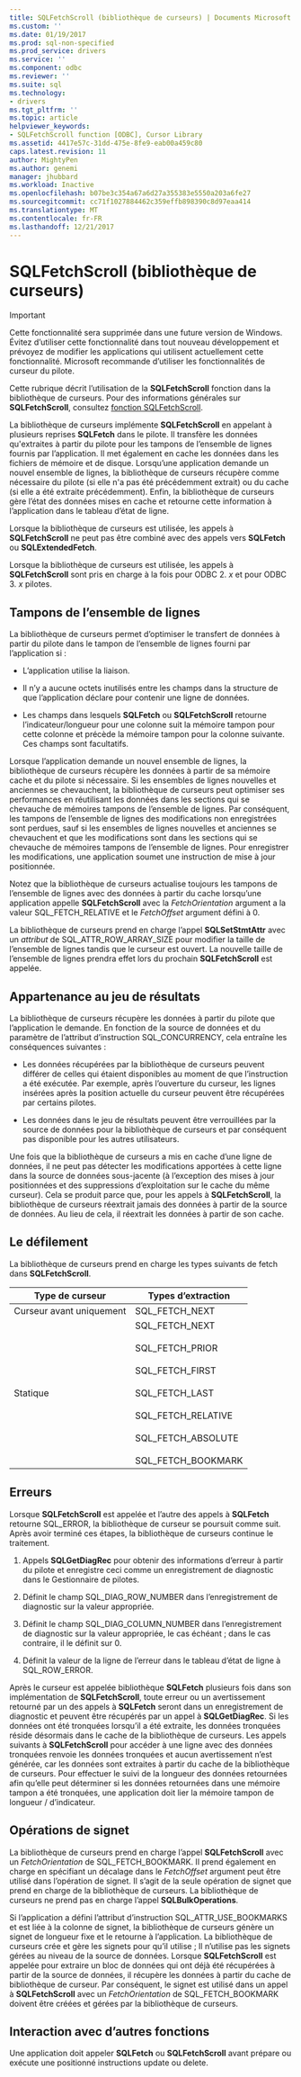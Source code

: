 ```yaml
---
title: SQLFetchScroll (bibliothèque de curseurs) | Documents Microsoft
ms.custom: ''
ms.date: 01/19/2017
ms.prod: sql-non-specified
ms.prod_service: drivers
ms.service: ''
ms.component: odbc
ms.reviewer: ''
ms.suite: sql
ms.technology:
- drivers
ms.tgt_pltfrm: ''
ms.topic: article
helpviewer_keywords:
- SQLFetchScroll function [ODBC], Cursor Library
ms.assetid: 4417e57c-31dd-475e-8fe9-eab00a459c80
caps.latest.revision: 11
author: MightyPen
ms.author: genemi
manager: jhubbard
ms.workload: Inactive
ms.openlocfilehash: b07be3c354a67a6d27a355383e5550a203a6fe27
ms.sourcegitcommit: cc71f1027884462c359effb898390c8d97eaa414
ms.translationtype: MT
ms.contentlocale: fr-FR
ms.lasthandoff: 12/21/2017
---
```

# <a name="sqlfetchscroll-cursor-library"></a>SQLFetchScroll (bibliothèque de curseurs)
> [!IMPORTANT]  
>  Cette fonctionnalité sera supprimée dans une future version de Windows. Évitez d’utiliser cette fonctionnalité dans tout nouveau développement et prévoyez de modifier les applications qui utilisent actuellement cette fonctionnalité. Microsoft recommande d’utiliser les fonctionnalités de curseur du pilote.  
  
 Cette rubrique décrit l’utilisation de la **SQLFetchScroll** fonction dans la bibliothèque de curseurs. Pour des informations générales sur **SQLFetchScroll**, consultez [fonction SQLFetchScroll](../../../odbc/reference/syntax/sqlfetchscroll-function.md).  
  
 La bibliothèque de curseurs implémente **SQLFetchScroll** en appelant à plusieurs reprises **SQLFetch** dans le pilote. Il transfère les données qu'extraites à partir du pilote pour les tampons de l’ensemble de lignes fournis par l’application. Il met également en cache les données dans les fichiers de mémoire et de disque. Lorsqu’une application demande un nouvel ensemble de lignes, la bibliothèque de curseurs récupère comme nécessaire du pilote (si elle n'a pas été précédemment extrait) ou du cache (si elle a été extraite précédemment). Enfin, la bibliothèque de curseurs gère l’état des données mises en cache et retourne cette information à l’application dans le tableau d’état de ligne.  
  
 Lorsque la bibliothèque de curseurs est utilisée, les appels à **SQLFetchScroll** ne peut pas être combiné avec des appels vers **SQLFetch** ou **SQLExtendedFetch**.  
  
 Lorsque la bibliothèque de curseurs est utilisée, les appels à **SQLFetchScroll** sont pris en charge à la fois pour ODBC 2. *x* et pour ODBC 3. *x* pilotes.  
  
## <a name="rowset-buffers"></a>Tampons de l’ensemble de lignes  
 La bibliothèque de curseurs permet d’optimiser le transfert de données à partir du pilote dans le tampon de l’ensemble de lignes fourni par l’application si :  
  
-   L’application utilise la liaison.  
  
-   Il n’y a aucune octets inutilisés entre les champs dans la structure de que l’application déclare pour contenir une ligne de données.  
  
-   Les champs dans lesquels **SQLFetch** ou **SQLFetchScroll** retourne l’indicateur/longueur pour une colonne suit la mémoire tampon pour cette colonne et précède la mémoire tampon pour la colonne suivante. Ces champs sont facultatifs.  
  
 Lorsque l’application demande un nouvel ensemble de lignes, la bibliothèque de curseurs récupère les données à partir de sa mémoire cache et du pilote si nécessaire. Si les ensembles de lignes nouvelles et anciennes se chevauchent, la bibliothèque de curseurs peut optimiser ses performances en réutilisant les données dans les sections qui se chevauche de mémoires tampons de l’ensemble de lignes. Par conséquent, les tampons de l’ensemble de lignes des modifications non enregistrées sont perdues, sauf si les ensembles de lignes nouvelles et anciennes se chevauchent et que les modifications sont dans les sections qui se chevauche de mémoires tampons de l’ensemble de lignes. Pour enregistrer les modifications, une application soumet une instruction de mise à jour positionnée.  
  
 Notez que la bibliothèque de curseurs actualise toujours les tampons de l’ensemble de lignes avec des données à partir du cache lorsqu’une application appelle **SQLFetchScroll** avec la *FetchOrientation* argument a la valeur SQL_FETCH_RELATIVE et le *FetchOffset* argument défini à 0.  
  
 La bibliothèque de curseurs prend en charge l’appel **SQLSetStmtAttr** avec un *attribut* de SQL_ATTR_ROW_ARRAY_SIZE pour modifier la taille de l’ensemble de lignes tandis que le curseur est ouvert. La nouvelle taille de l’ensemble de lignes prendra effet lors du prochain **SQLFetchScroll** est appelée.  
  
## <a name="result-set-membership"></a>Appartenance au jeu de résultats  
 La bibliothèque de curseurs récupère les données à partir du pilote que l’application le demande. En fonction de la source de données et du paramètre de l’attribut d’instruction SQL_CONCURRENCY, cela entraîne les conséquences suivantes :  
  
-   Les données récupérées par la bibliothèque de curseurs peuvent différer de celles qui étaient disponibles au moment de que l’instruction a été exécutée. Par exemple, après l’ouverture du curseur, les lignes insérées après la position actuelle du curseur peuvent être récupérées par certains pilotes.  
  
-   Les données dans le jeu de résultats peuvent être verrouillées par la source de données pour la bibliothèque de curseurs et par conséquent pas disponible pour les autres utilisateurs.  
  
 Une fois que la bibliothèque de curseurs a mis en cache d’une ligne de données, il ne peut pas détecter les modifications apportées à cette ligne dans la source de données sous-jacente (à l’exception des mises à jour positionnées et des suppressions d’exploitation sur le cache du même curseur). Cela se produit parce que, pour les appels à **SQLFetchScroll**, la bibliothèque de curseurs réextrait jamais des données à partir de la source de données. Au lieu de cela, il réextrait les données à partir de son cache.  
  
## <a name="scrolling"></a>Le défilement  
 La bibliothèque de curseurs prend en charge les types suivants de fetch dans **SQLFetchScroll**.  
  
|Type de curseur|Types d’extraction|  
|-----------------|-----------------|  
|Curseur avant uniquement|SQL_FETCH_NEXT|  
|Statique|SQL_FETCH_NEXT<br /><br /> SQL_FETCH_PRIOR<br /><br /> SQL_FETCH_FIRST<br /><br /> SQL_FETCH_LAST<br /><br /> SQL_FETCH_RELATIVE<br /><br /> SQL_FETCH_ABSOLUTE<br /><br /> SQL_FETCH_BOOKMARK|  
  
## <a name="errors"></a>Erreurs  
 Lorsque **SQLFetchScroll** est appelée et l’autre des appels à **SQLFetch** retourne SQL_ERROR, la bibliothèque de curseur se poursuit comme suit. Après avoir terminé ces étapes, la bibliothèque de curseurs continue le traitement.  
  
1.  Appels **SQLGetDiagRec** pour obtenir des informations d’erreur à partir du pilote et enregistre ceci comme un enregistrement de diagnostic dans le Gestionnaire de pilotes.  
  
2.  Définit le champ SQL_DIAG_ROW_NUMBER dans l’enregistrement de diagnostic sur la valeur appropriée.  
  
3.  Définit le champ SQL_DIAG_COLUMN_NUMBER dans l’enregistrement de diagnostic sur la valeur appropriée, le cas échéant ; dans le cas contraire, il le définit sur 0.  
  
4.  Définit la valeur de la ligne de l’erreur dans le tableau d’état de ligne à SQL_ROW_ERROR.  
  
 Après le curseur est appelée bibliothèque **SQLFetch** plusieurs fois dans son implémentation de **SQLFetchScroll**, toute erreur ou un avertissement retourné par un des appels à **SQLFetch** seront dans un enregistrement de diagnostic et peuvent être récupérés par un appel à **SQLGetDiagRec**. Si les données ont été tronquées lorsqu’il a été extraite, les données tronquées réside désormais dans le cache de la bibliothèque de curseurs. Les appels suivants à **SQLFetchScroll** pour accéder à une ligne avec des données tronquées renvoie les données tronquées et aucun avertissement n’est générée, car les données sont extraites à partir du cache de la bibliothèque de curseurs. Pour effectuer le suivi de la longueur des données retournées afin qu’elle peut déterminer si les données retournées dans une mémoire tampon a été tronquées, une application doit lier la mémoire tampon de longueur / d’indicateur.  
  
## <a name="bookmark-operations"></a>Opérations de signet  
 La bibliothèque de curseurs prend en charge l’appel **SQLFetchScroll** avec un *FetchOrientation* de SQL_FETCH_BOOKMARK. Il prend également en charge en spécifiant un décalage dans le *FetchOffset* argument peut être utilisé dans l’opération de signet. Il s’agit de la seule opération de signet que prend en charge de la bibliothèque de curseurs. La bibliothèque de curseurs ne prend pas en charge l’appel **SQLBulkOperations**.  
  
 Si l’application a défini l’attribut d’instruction SQL_ATTR_USE_BOOKMARKS et est liée à la colonne de signet, la bibliothèque de curseurs génère un signet de longueur fixe et le retourne à l’application. La bibliothèque de curseurs crée et gère les signets pour qu’il utilise ; Il n’utilise pas les signets gérées au niveau de la source de données. Lorsque **SQLFetchScroll** est appelée pour extraire un bloc de données qui ont déjà été récupérées à partir de la source de données, il récupère les données à partir du cache de bibliothèque de curseur. Par conséquent, le signet est utilisé dans un appel à **SQLFetchScroll** avec un *FetchOrientation* de SQL_FETCH_BOOKMARK doivent être créées et gérées par la bibliothèque de curseurs.  
  
## <a name="interaction-with-other-functions"></a>Interaction avec d’autres fonctions  
 Une application doit appeler **SQLFetch** ou **SQLFetchScroll** avant prépare ou exécute une positionné instructions update ou delete.
